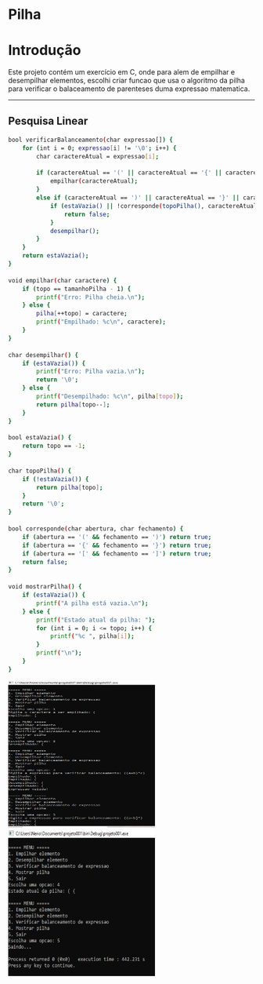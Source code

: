 # Pilha

# Introdução

Este projeto contém um exercício em C, onde para alem de empilhar e desempilhar elementos, escolhi criar funcao que usa o algoritmo da pilha para verificar o balaceamento de parenteses duma expressao matematica. 

---

## Pesquisa Linear

```bash
bool verificarBalanceamento(char expressao[]) {
    for (int i = 0; expressao[i] != '\0'; i++) {
        char caractereAtual = expressao[i];

        if (caractereAtual == '(' || caractereAtual == '{' || caractereAtual == '[') {
            empilhar(caractereAtual);
        }
        else if (caractereAtual == ')' || caractereAtual == '}' || caractereAtual == ']') {
            if (estaVazia() || !corresponde(topoPilha(), caractereAtual)) {
                return false;
            }
            desempilhar();
        }
    }
    return estaVazia();
}

void empilhar(char caractere) {
    if (topo == tamanhoPilha - 1) {
        printf("Erro: Pilha cheia.\n");
    } else {
        pilha[++topo] = caractere;
        printf("Empilhado: %c\n", caractere);
    }
}

char desempilhar() {
    if (estaVazia()) {
        printf("Erro: Pilha vazia.\n");
        return '\0';
    } else {
        printf("Desempilhado: %c\n", pilha[topo]);
        return pilha[topo--];
    }
}

bool estaVazia() {
    return topo == -1;
}

char topoPilha() {
    if (!estaVazia()) {
        return pilha[topo];
    }
    return '\0';
}

bool corresponde(char abertura, char fechamento) {
    if (abertura == '(' && fechamento == ')') return true;
    if (abertura == '{' && fechamento == '}') return true;
    if (abertura == '[' && fechamento == ']') return true;
    return false;
}

void mostrarPilha() {
    if (estaVazia()) {
        printf("A pilha está vazia.\n");
    } else {
        printf("Estado atual da pilha: ");
        for (int i = 0; i <= topo; i++) {
            printf("%c ", pilha[i]);
        }
        printf("\n");
    }
}
```
<img src="images\Screenshot (26).png" alt="Console" width="300" height="300">

<img src="images\Screenshot (27).png" alt="Console" width="300" height="300">
